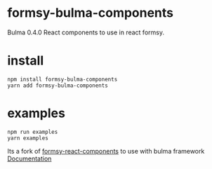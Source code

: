 # formsy-bulma-components
 Bulma 0.4.0 React components to use in react formsy.

# install
 ```
 npm install formsy-bulma-components
 yarn add formsy-bulma-components
 
 ```
 
# examples
 ```
 npm run examples
 yarn examples
 ```
 
 Its a fork of [formsy-react-components](https://github.com/twisty/formsy-react-components) to use with bulma framework
 [Documentation](https://github.com/twisty/formsy-react-components)
